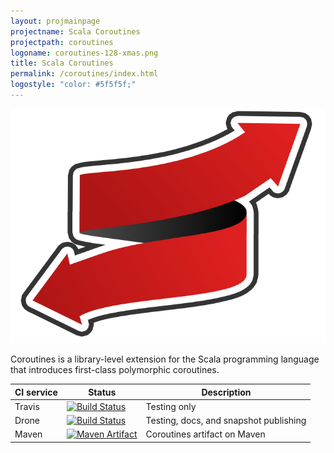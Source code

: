 ```yaml
---
layout: projmainpage
projectname: Scala Coroutines
projectpath: coroutines
logoname: coroutines-128-xmas.png
title: Scala Coroutines
permalink: /coroutines/index.html
logostyle: "color: #5f5f5f;"
---
```



![Scala Coroutines](/resources/images/coroutines-512-xmas.png)

Coroutines is a library-level extension for the Scala programming language
that introduces first-class polymorphic coroutines.

CI service         | Status | Description
-------------------|--------|------------
Travis             | [![Build Status](https://travis-ci.org/storm-enroute/coroutines.png?branch=master)](https://travis-ci.org/storm-enroute/coroutines) | Testing only
Drone              | [![Build Status](http://ci.storm-enroute.com:443/api/badges/storm-enroute/coroutines/status.svg)](http://ci.storm-enroute.com:443/storm-enroute/coroutines) | Testing, docs, and snapshot publishing
Maven              | [![Maven Artifact](https://img.shields.io/maven-central/v/com.storm-enroute/coroutines_2.11.svg)](http://mvnrepository.com/artifact/com.storm-enroute/coroutines_2.11) | Coroutines artifact on Maven


